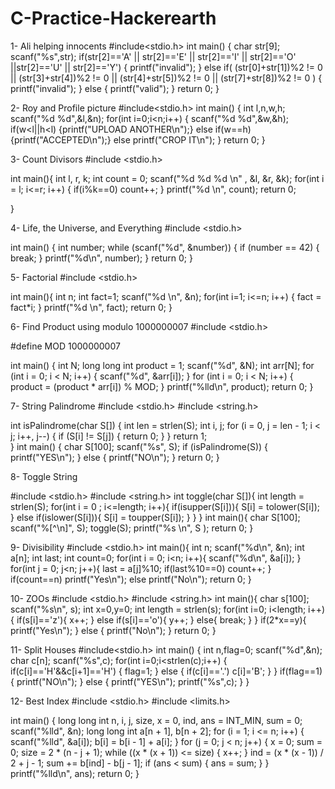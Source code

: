 # C-Practice-Hackerearth

1- Ali helping innocents
#include<stdio.h>
int main()
{
	char str[9];
	scanf("%s",str);
	if(str[2]=='A' || str[2]=='E' || str[2]=='I' || str[2]=='O'  ||str[2]=='U' || str[2]=='Y') 
		{ printf("invalid");  }
	else if( (str[0]+str[1])%2 != 0 || (str[3]+str[4])%2 != 0 ||   (str[4]+str[5])%2 != 0  || (str[7]+str[8])%2 != 0  )
	{ printf("invalid"); }
	else
	{ printf("valid");  }
	return 0;
}


2- Roy and Profile picture
#include<stdio.h>
int main()
{
	int l,n,w,h;
	scanf("%d %d",&l,&n);
	for(int i=0;i<n;i++)
	{
		scanf("%d %d",&w,&h);
		if(w<l||h<l) {printf("UPLOAD ANOTHER\n");}
		else if(w==h) {printf("ACCEPTED\n");}
		else printf("CROP IT\n");
	}
	return 0;
}

3- Count Divisors
#include <stdio.h>

int main(){
	int l, r, k;
	int count = 0;
	scanf("%d %d %d \n" , &l, &r, &k);
	for(int i = l; i<=r; i++)
	 {
		if(i%k==0) count++;
	 }
	 printf("%d \n", count);
	 return 0;
	     
}

4- Life, the Universe, and Everything
#include <stdio.h>

int main() {
    int number;
    while (scanf("%d", &number)) {
        if (number == 42) {
            break;
        }
        printf("%d\n", number);
    }
    return 0;
}

5- Factorial
#include <stdio.h>

int main(){
	int n;
	int fact=1;
	scanf("%d \n", &n);
	for(int i=1; i<=n; i++)
	{
      fact = fact*i;
	}
	printf("%d \n", fact);
	return 0;
}

6- Find Product using modulo 1000000007
#include <stdio.h>

#define MOD 1000000007

int main() {
    int N;
    long long int product = 1;
    scanf("%d", &N);
    int arr[N];
    for (int i = 0; i < N; i++) {
        scanf("%d", &arr[i]);
    }
    for (int i = 0; i < N; i++) {
        product = (product * arr[i]) % MOD;
    }
    printf("%lld\n", product);
    return 0;
}

7- String Palindrome
#include <stdio.h>
#include <string.h>

int isPalindrome(char S[]) {
    int len = strlen(S);
    int i, j;
    for (i = 0, j = len - 1; i < j; i++, j--) {
        if (S[i] != S[j]) {
            return 0; 
        }
    }
    return 1;  
}
int main() {
    char S[100];
    scanf("%s", S);
    if (isPalindrome(S)) {
        printf("YES\n");
    } else {
        printf("NO\n");
    }
    return 0;
}

8- Toggle String

#include <stdio.h>
#include <string.h>
int toggle(char S[]){
	int length = strlen(S);
	for(int i = 0 ; i<=length; i++){
		if(isupper(S[i])){
			S[i] = tolower(S[i]);
		}
		else if(islower(S[i])){
			S[i] = toupper(S[i]);
		}
	}
}
int main(){
	char S[100];
	scanf("%[^\n]", S);
	toggle(S);
	printf("%s \n", S );
	return 0;
}

9- Divisibility
#include <stdio.h>
int main(){
	int n;
	scanf("%d\n", &n);
	int a[n];
	int last;
	int count=0;
	for(int i = 0; i<n; i++){
		scanf("%d\n", &a[i]);
	}
	for(int j = 0; j<n; j++){
		last = a[j]%10;	
		if(last%10==0) count++;	
	}
	if(count==n) printf("Yes\n");
	else printf("No\n");
	return 0;
}

10- ZOOs
#include <stdio.h>
#include <string.h>
int main(){
	char s[100];
	scanf("%s\n", s);
	int x=0,y=0;
	int length = strlen(s);
	for(int i=0; i<length; i++){
		if(s[i]=='z'){
			x++;
			}
		else if(s[i]=='o'){
		 y++;
		 }
		else{
		  break;
		}
	}
	if(2*x==y){
	  printf("Yes\n");
	  }
	else {
	  printf("No\n");
	}
	return 0;
}

11- Split Houses
#include<stdio.h>
int main()
{
int n,flag=0;
scanf("%d",&n);
char c[n];
scanf("%s",c);
for(int i=0;i<strlen(c);i++)
{
if(c[i]=='H'&&c[i+1]=='H')
{
flag=1;
}
else
{
if(c[i]=='.')
c[i]='B';
}
}
if(flag==1)
{
printf("NO\n");
}
else
{
printf("YES\n");
printf("%s",c);
}
}

12- Best Index
#include <stdio.h>
#include <limits.h>

int main() {
    long long int n, i, j, size, x = 0, ind, ans = INT_MIN, sum = 0;
    scanf("%lld", &n);
    long long int a[n + 1], b[n + 2];
    for (i = 1; i <= n; i++) {
        scanf("%lld", &a[i]);
        b[i] = b[i - 1] + a[i];
    }
    for (j = 0; j < n; j++) {
        x = 0;
        sum = 0;
        size = 2 * (n - j + 1);
        while ((x * (x + 1)) <= size) {
            x++;
        }
        ind = (x * (x - 1)) / 2 + j - 1;
        sum += b[ind] - b[j - 1];
        if (ans < sum) {
            ans = sum;
        }
    }
    printf("%lld\n", ans);
    return 0;
}



